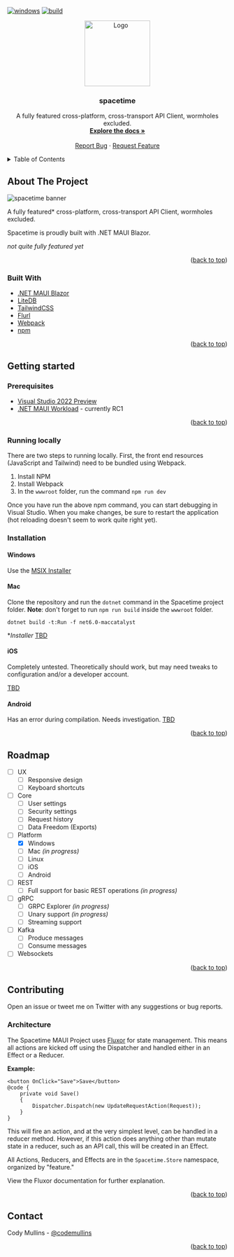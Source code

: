 [![windows](https://github.com/getspacetime/spacetime/workflows/windows/badge.svg?branch=main)](https://github.com/getspacetime/spacetime/actions/workflows/windows.yml)
[![build](https://github.com/getspacetime/spacetime/workflows/build/badge.svg?event=push)](https://github.com/getspacetime/spacetime/actions/workflows/build.yml)
<div align="center">
  <a href="https://github.com/getspacetime/spacetime">
    <img src="https://user-images.githubusercontent.com/1738479/164597569-c1df8287-5d2b-434a-89fa-170e81cb6d90.png" alt="Logo" width="150" height="150">
  </a>
<h3 align="center">spacetime</h3>

  <p align="center">
    A fully featured cross-platform, cross-transport API Client, wormholes excluded.
    <br />
    <a href="https://github.com/spacetimedotnet/spacetime"><strong>Explore the docs »</strong></a>
    <br />
    <br />
    <a href="https://github.com/spacetimedotnet/spacetime/issues/new?assignees=&labels=&template=bug_report.md&title=">Report Bug</a>
    ·
    <a href="https://github.com/spacetimedotnet/spacetime/issues/new?assignees=&labels=&template=feature_request.md&title=">Request Feature</a>
  </p>
</div>
<details>
  <summary>Table of Contents</summary>
  <ol>
    <li>
      <a href="#about-the-project">About The Project</a>
      <ul>
        <li><a href="#built-with">Built With</a></li>
      </ul>
    </li>
    <li>
      <a href="#getting-started">Getting Started</a>
      <ul>
        <li><a href="#prerequisites">Prerequisites</a></li>
        <li><a href="#installation">Installation</a></li>
      </ul>
    </li>
    <li><a href="#usage">Usage</a></li>
    <li><a href="#roadmap">Roadmap</a></li>
    <li><a href="#contributing">Contributing</a></li>
    <li><a href="#license">License</a></li>
    <li><a href="#contact">Contact</a></li>
    <li><a href="#acknowledgments">Acknowledgments</a></li>
  </ol>
</details>

## About The Project

![spacetime banner](https://user-images.githubusercontent.com/1738479/164606891-cf50aa1b-4d2b-400c-8832-d4d74b664c0e.png)

A fully featured* cross-platform, cross-transport API Client, wormholes excluded. 

Spacetime is proudly built with .NET MAUI Blazor.

*not quite fully featured yet*


<p align="right">(<a href="#top">back to top</a>)</p>

### Built With

* [.NET MAUI Blazor](https://docs.microsoft.com/en-us/aspnet/core/blazor/hybrid/tutorials/maui?view=aspnetcore-6.0)
* [LiteDB](https://www.litedb.org/)
* [TailwindCSS](https://tailwindcss.com/)
* [Flurl](https://flurl.dev/)
* [Webpack](https://github.com/webpack/webpack)
* [npm](https://www.npmjs.com/)
<p align="right">(<a href="#top">back to top</a>)</p>

## Getting started

### Prerequisites
* [Visual Studio 2022 Preview](https://visualstudio.microsoft.com/vs/preview/)
* [.NET MAUI Workload](https://docs.microsoft.com/en-us/dotnet/maui/get-started/installation) - currently RC1

<p align="right">(<a href="#top">back to top</a>)</p>

### Running locally

There are two steps to running locally. First, the front end resources (JavaScript and Tailwind) need to be bundled using Webpack.

1. Install NPM
2. Install Webpack
3. In the `wwwroot` folder, run the command `npm run dev`

Once you have run the above npm command, you can start debugging in Visual Studio. When you make changes, be sure to restart the application (hot reloading doesn't seem to work quite right yet).

### Installation

#### Windows

Use the [MSIX Installer](https://github.com/spacetimedotnet/spacetime/releases)

#### Mac
Clone the repository and run the `dotnet` command in the Spacetime project folder. **Note**: don't forget to run `npm run build` inside the `wwwroot` folder.

```
dotnet build -t:Run -f net6.0-maccatalyst
```

**Installer*
[TBD](https://github.com/spacetimedotnet/spacetime/issues/5)

#### iOS

Completely untested. Theoretically should work, but may need tweaks to configuration and/or a developer account.

[TBD](https://github.com/spacetimedotnet/spacetime/issues/6)

#### Android

Has an error during compilation. Needs investigation. 
[TBD](https://github.com/spacetimedotnet/spacetime/issues/7)

<p align="right">(<a href="#top">back to top</a>)</p>

## Roadmap
- [ ] UX
    - [ ] Responsive design
    - [ ] Keyboard shortcuts
- [ ] Core
    - [ ] User settings
    - [ ] Security settings
    - [ ] Request history
    - [ ] Data Freedom (Exports)
- [ ] Platform
    - [x] Windows
    - [ ] Mac _(in progress)_
    - [ ] Linux
    - [ ] iOS
    - [ ] Android
- [ ] REST
    - [ ] Full support for basic REST operations _(in progress)_
- [ ] gRPC
    - [ ] GRPC Explorer _(in progress)_
    - [ ] Unary support _(in progress)_
    - [ ] Streaming support
- [ ] Kafka
    - [ ] Produce messages
    - [ ] Consume messages
- [ ] Websockets

<p align="right">(<a href="#top">back to top</a>)</p>

## Contributing
Open an issue or tweet me on Twitter with any suggestions or bug reports.

### Architecture
The Spacetime MAUI Project uses [Fluxor](https://github.com/mrpmorris/Fluxor) for state management. This means all actions are kicked off using the Dispatcher and handled either in an Effect or a Reducer.

**Example:**
```
<button OnClick="Save">Save</button>
@code {
    private void Save()
    {
        Dispatcher.Dispatch(new UpdateRequestAction(Request));
    }
}
```

This will fire an action, and at the very simplest level, can be handled in a reducer method. However, if this action does anything other than mutate state in a reducer, such as an API call, this will be created in an Effect. 

All Actions, Reducers, and Effects are in the `Spacetime.Store` namespace, organized by "feature."

View the Fluxor documentation for further explanation.

<p align="right">(<a href="#top">back to top</a>)</p>

## Contact
Cody Mullins - [@codemullins](https://twitter.com/codemullins)
<p align="right">(<a href="#top">back to top</a>)</p>
